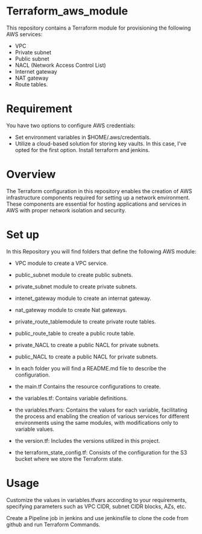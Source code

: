 # Terraform_aws_module
 This repository contains a Terraform module for provisioning the following AWS services: 
 - VPC 
 - Private subnet
 - Public subnet 
 - NACL (Network Access Control List)
 - Internet gateway
 - NAT gateway
 - Route tables.
 # Requirement
 You have two options to configure AWS credentials:
 - Set environment variables in $HOME/.aws/credentials.
 - Utilize a cloud-based solution for storing key vaults.
In this case, I've opted for the first option.
Install terraform and jenkins.
# Overview
The Terraform configuration in this repository enables the creation of AWS infrastructure components required for setting up a network environment. These components are essential for hosting applications and services in AWS with proper network isolation and security.

# Set up
In this Repository you will find folders that define the following AWS module:
- VPC module to create a VPC service.
- public_subnet module to create public subnets.
- private_subnet module to create private subnets.
- intenet_gateway module to create an internat gateway.
- nat_gateway module to create Nat gateways.
- private_route_tablemodule to create private route tables.
- public_route_table to create a public route table.
- private_NACL to create a public NACL for private subnets.
- public_NACL to create a public NACL for private subnets.
- In each folder you will find a README.md file to describe the configuration.

- the main.tf Contains the resource configurations to create.
- the variables.tf: Contains variable definitions.
- the variables.tfvars: Contains the values for each variable, facilitating the process and enabling the creation of various services for different environments using the same modules, with modifications only to variable values.
- the version.tf: Includes the versions utilized in this project.
- the terraform_state_config.tf: Consists of the configuration for the S3 bucket where we store the Terraform state.

# Usage
Customize the values in variables.tfvars according to your requirements, specifying parameters such as VPC CIDR, subnet CIDR blocks, AZs, etc.

Create a Pipeline job in jenkins and use jenkinsfile to clone the code from github and run Terraform Commands. 

